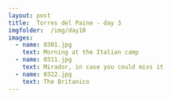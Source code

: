 ```yaml
---
layout: post
title:  Torres del Paine - day 3
imgfolder:	/img/day10
images:
  - name: 0301.jpg
    text: Morning at the Italian camp
  - name: 0311.jpg
    text: Mirador, in case you could miss it
  - name: 0322.jpg
    text: The Britanico
---
```



